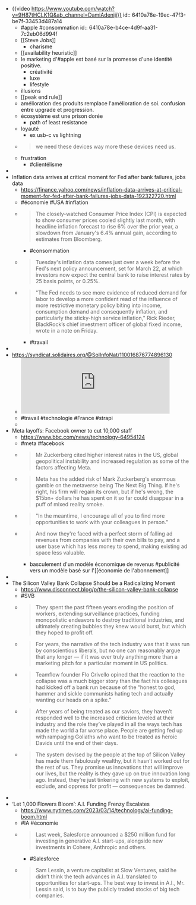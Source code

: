 - {{video https://www.youtube.com/watch?v=9H87tHCLK1Q&ab_channel=DamiAdeniji}}
  id:: 6410a78e-19ec-47f3-be7f-33453d487a14
	- #apple #consommation
	  id:: 6410a78e-b4ce-4d9f-aa31-7c2eb06d994f
	- [[Steve Jobs]]
		- charisme
	- [[availability heuristic]]
	- le marketing d'#apple est basé sur la promesse d'une identité positive.
		- créativité
		- luxe
		- lifestyle
	- illusions
	- [[peak end rule]]
	- amélioration des produits remplace l'amélioration de soi. confusion entre upgrade et progression.
	- écosystème est une prison dorée
		- path of least resistance
	- loyauté
		- ex usb-c vs lightning
	- > we need these devices way more these devices need us.
	- frustration
		- #clientélisme
-
- Inflation data arrives at critical moment for Fed after bank failures, jobs data
	- https://finance.yahoo.com/news/inflation-data-arrives-at-critical-moment-for-fed-after-bank-failures-jobs-data-192322720.html
	- #économie #USA #inflation
	- > The closely-watched Consumer Price Index (CPI) is expected to show consumer prices cooled slightly last month, with headline inflation forecast to rise 6% over the prior year, a slowdown from January's 6.4% annual gain, according to estimates from Bloomberg.
		- #consommation
	- > Tuesday's inflation data comes just over a week before the Fed's next policy announcement, set for March 22, at which investors now expect the central bank to raise interest rates by 25 basis points, or 0.25%.
	- > "The Fed needs to see more evidence of reduced demand for labor to develop a more confident read of the influence of more restrictive monetary policy biting into income, consumption demand and consequently inflation, and particularly the sticky-high service inflation," Rick Rieder, BlackRock’s chief investment officer of global fixed income, wrote in a note on Friday.
		- #travail
-
- https://syndicat.solidaires.org/@SolInfoNat/110016876774896130
	- <iframe src="https://syndicat.solidaires.org/@SolInfoNat/110016876774896130/embed" class="mastodon-embed" style="max-width: 100%; border: 0" width="400" allowfullscreen="allowfullscreen"></iframe>
	- #travail #technologie #France #strapi
	-
- Meta layoffs: Facebook owner to cut 10,000 staff
	- https://www.bbc.com/news/technology-64954124
	- #meta #facebook
	- > Mr Zuckerberg cited higher interest rates in the US, global geopolitical instability and increased regulation as some of the factors affecting Meta.
	- > Meta has the added risk of Mark Zuckerberg's enormous gamble on the metaverse being The Next Big Thing. If he's right, his firm will regain its crown, but if he's wrong, the $15bn+ dollars he has spent on it so far could disappear in a puff of mixed reality smoke.
	- > "In the meantime, I encourage all of you to find more opportunities to work with your colleagues in person."
	- > And now they're faced with a perfect storm of falling ad revenues from companies with their own bills to pay, and a user base which has less money to spend, making existing ad space less valuable.
		- basculement d'un modèle économique de revenus #publicité vers un modèle basé sur l'[[économie de l'abonnement]]
-
- The Silicon Valley Bank Collapse Should be a Radicalizing Moment
	- https://www.disconnect.blog/p/the-silicon-valley-bank-collapse
	- #SVB
	- > They spent the past fifteen years eroding the position of workers, extending surveillance practices, funding monopolistic endeavors to destroy traditional industries, and ultimately creating bubbles they knew would burst, but which they hoped to profit off.
	- > For years, the narrative of the tech industry was that it was run by conscientious liberals, but no one can reasonably argue that any longer — if it was ever truly anything more than a marketing pitch for a particular moment in US politics.
	- > Teamflow founder Flo Crivello opined that the reaction to the collapse was a much bigger story than the fact his colleagues had kicked off a bank run because of the “honest to god, hammer and sickle communists hating tech and actually wanting our heads on a spike.”
	- > After years of being treated as our saviors, they haven’t responded well to the increased criticism leveled at their industry and the role they’ve played in all the ways tech has made the world a far worse place. People are getting fed up with rampaging Goliaths who want to be treated as heroic Davids until the end of their days.
	- > The system devised by the people at the top of Silicon Valley has made them fabulously wealthy, but it hasn’t worked out for the rest of us. They promise us innovations that will improve our lives, but the reality is they gave up on true innovation long ago. Instead, they’re just tinkering with new systems to exploit, exclude, and oppress for profit — consequences be damned.
-
- ‘Let 1,000 Flowers Bloom’: A.I. Funding Frenzy Escalates
	- https://www.nytimes.com/2023/03/14/technology/ai-funding-boom.html
	- #IA #économie
	- > Last week, Salesforce announced a $250 million fund for investing in generative A.I. start-ups, alongside new investments in Cohere, Anthropic and others.
		- #Salesforce
	- > Sam Lessin, a venture capitalist at Slow Ventures, said he didn’t think the tech advances in A.I. translated to opportunities for start-ups. The best way to invest in A.I., Mr. Lessin said, is to buy the publicly traded stocks of big tech companies.